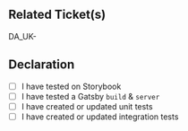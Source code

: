 ## Related Ticket(s)

DA_UK-

## Declaration

- [ ] I have tested on Storybook
- [ ] I have tested a Gatsby `build` & `server`
- [ ] I have created or updated unit tests
- [ ] I have created or updated integration tests
